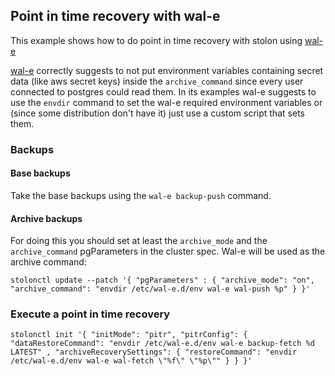 ## Point in time recovery with wal-e

This example shows how to do point in time recovery with stolon using [wal-e](https://github.com/wal-e/wal-e)

[wal-e](https://github.com/wal-e/wal-e) correctly suggests to not put environment variables containing secret data (like aws secret keys) inside the `archive_command` since every user connected to postgres could read them. In its examples wal-e suggests to use the `envdir` command to set the wal-e required environment variables or (since some distribution don't have it) just use a custom script that sets them.

### Backups

#### Base backups

Take the base backups using the `wal-e backup-push` command.

#### Archive backups

For doing this you should set at least the `archive_mode` and the `archive_command` pgParameters in the cluster spec. Wal-e will be used as the archive command:

```
stolonctl update --patch '{ "pgParameters" : { "archive_mode": "on", "archive_command": "envdir /etc/wal-e.d/env wal-e wal-push %p" } }'
```


### Execute a point in time recovery

```
stolonctl init '{ "initMode": "pitr", "pitrConfig": { "dataRestoreCommand": "envdir /etc/wal-e.d/env wal-e backup-fetch %d LATEST" , "archiveRecoverySettings": { "restoreCommand": "envdir /etc/wal-e.d/env wal-e wal-fetch \"%f\" \"%p\"" } } }'
```

